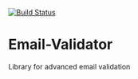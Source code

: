 [![Build Status](https://travis-ci.org/etnetera/Email-Validator.svg?branch=master)](https://travis-ci.org/etnetera/Email-Validator)

# Email-Validator
Library for advanced email validation
